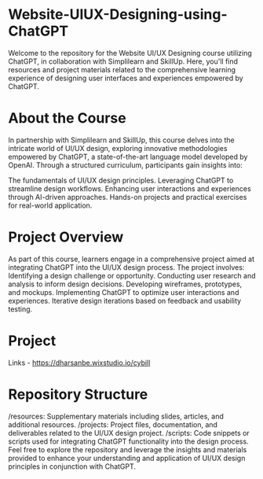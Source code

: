 # Website-UIUX-Designing-using-ChatGPT

Welcome to the repository for the Website UI/UX Designing course utilizing ChatGPT, in collaboration with Simplilearn and SkillUp. Here, you'll find resources and project materials related to the comprehensive learning experience of designing user interfaces and experiences empowered by ChatGPT.

# About the Course
In partnership with Simplilearn and SkillUp, this course delves into the intricate world of UI/UX design, exploring innovative methodologies empowered by ChatGPT, a state-of-the-art language model developed by OpenAI. Through a structured curriculum, participants gain insights into:

The fundamentals of UI/UX design principles.
Leveraging ChatGPT to streamline design workflows.
Enhancing user interactions and experiences through AI-driven approaches.
Hands-on projects and practical exercises for real-world application.

# Project Overview
As part of this course, learners engage in a comprehensive project aimed at integrating ChatGPT into the UI/UX design process. 
The project involves:
Identifying a design challenge or opportunity.
Conducting user research and analysis to inform design decisions.
Developing wireframes, prototypes, and mockups.
Implementing ChatGPT to optimize user interactions and experiences.
Iterative design iterations based on feedback and usability testing.

# Project 
Links - https://dharsanbe.wixstudio.io/cybill

# Repository Structure
/resources: Supplementary materials including slides, articles, and additional resources.
/projects: Project files, documentation, and deliverables related to the UI/UX design project.
/scripts: Code snippets or scripts used for integrating ChatGPT functionality into the design process.
Feel free to explore the repository and leverage the insights and materials provided to enhance your understanding and application of UI/UX design principles in conjunction with ChatGPT.

